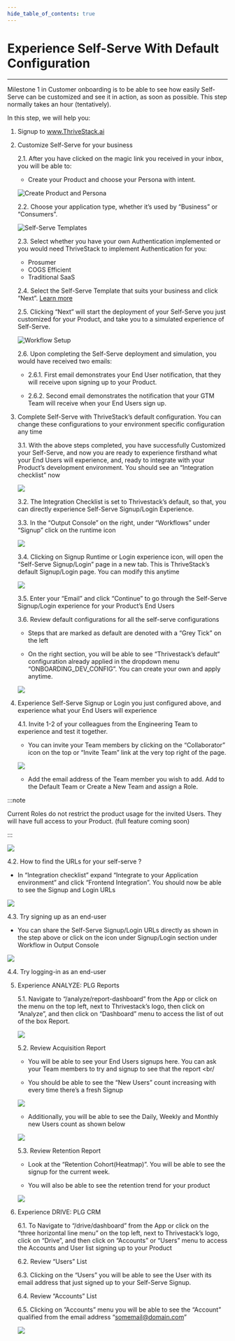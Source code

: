 ```yaml
--- 
hide_table_of_contents: true
---
```


# Experience Self-Serve With Default Configuration 

------------------------------------------------------------------

Milestone 1 in Customer onboarding is to be able to see how easily Self-Serve can be customized and see it in action, as soon as possible. This step normally takes an hour (tentatively).

In this step, we will help you:

1. Signup to www.ThriveStack.ai

2. Customize Self-Serve for your business

   2.1. After you have clicked on the magic link you received in your inbox, you will be able to:

   - Create your Product and choose your Persona with intent.

   ![Create Product and Persona](/img/customer_onboarding/create-product-persona.png)

   2.2. Choose your application type, whether it’s used by “Business” or “Consumers”.

   ![Self-Serve Templates](/img/customer_onboarding/self-serve-templates.png)

   2.3. Select whether you have your own Authentication implemented or you would need ThriveStack to implement Authentication for you:

   - Prosumer
   - COGS Efficient
   - Traditional SaaS

   2.4. Select the Self-Serve Template that suits your business and click “Next”. [Learn more](https://resources.thrivestack.ai/p/announcing-self-serve-templates)

   2.5. Clicking “Next” will start the deployment of your Self-Serve you just customized for your Product, and take you to a simulated experience of Self-Serve.
    
   ![Workflow Setup](/img/customer_onboarding/workflow-setup.png)

   2.6. Upon completing the Self-Serve deployment and simulation, you would have received two emails:

   - 2.6.1. First email demonstrates your End User notification, that they will receive upon signing up to your Product.

   - 2.6.2. Second email demonstrates the notification that your GTM Team will receive when your End Users sign up.

3. Complete Self-Serve with ThriveStack’s default configuration. You can change these configurations to your environment specific configuration any time

   3.1. With the above steps completed, you have successfully Customized your Self-Serve, and now you are ready to experience firsthand what your End Users will experience, and, ready to integrate with your Product’s development environment. You should see an “Integration checklist” now

   ![](/img/customer_onboarding/integrate-checklist.png)

   3.2. The Integration Checklist is set to Thrivestack’s default, so that, you can directly experience Self-Serve Signup/Login Experience.

   3.3. In the “Output Console” on the right, under “Workflows” under “Signup” click on the runtime icon

   ![](/img/customer_onboarding/output-console.png)

   3.4. Clicking on Signup Runtime or Login experience icon, will open the “Self-Serve Signup/Login” page in a new tab. This is ThriveStack’s default Signup/Login page. You can modify this anytime

   ![](/img/customer_onboarding/signup-runtime.png)

   3.5. Enter your “Email” and click “Continue” to go through the Self-Serve Signup/Login experience for your Product’s End Users

   3.6. Review default configurations for all the self-serve configurations

   - Steps that are marked as default are denoted with a “Grey Tick”   on the left
   
   - On the right section, you will be able to see “Thrivestack’s default“ configuration already applied in the dropdown menu “ONBOARDING_DEV_CONFIG”. You can create your own and apply anytime.
   
   ![](/img/customer_onboarding/default-config.png)

4. Experience Self-Serve Signup or Login you just configured above, and experience what your End Users will experience

   4.1. Invite 1-2 of your colleagues from the Engineering Team to experience and test it together.

   - You can invite your Team members by clicking on the “Collaborator” icon on the top or “Invite Team” link at the very top right of the page.

   ![](/img/customer_onboarding/invite.png)
   
   - Add the email address of the Team member you wish to add. Add to the Default Team or Create a New Team and assign a Role. 
        
:::note

Current Roles do not restrict the product usage for the invited Users. They will have full access to your Product. (full feature coming soon)

:::

![](/img/customer_onboarding/invite2.png)

   4.2. How to find the URLs for your self-serve ?

   - In “Integration checklist” expand “Integrate to your Application environment” and click “Frontend Integration”. You should now be able to see the Signup and Login URLs 

   ![](/img/customer_onboarding/self-serve-urls.png)

   4.3. Try signing up as an end-user

   - You can share the Self-Serve Signup/Login URLs directly as shown in the step above or click on the icon under Signup/Login section under Workflow in Output Console

   ![](/img/customer_onboarding/output-console.png)

   4.4. Try logging-in as an end-user 

5. Experience ANALYZE: PLG Reports

   5.1. Navigate to “/analyze/report-dashboard” from the App or click on the   menu on the top left, next to Thrivestack’s logo, then click on “Analyze”, and then click on “Dashboard” menu to access the list of out of the box Report.

   ![](/img/customer_onboarding/analyze-dashboard.png)

   5.2. Review Acquisition Report
   
   - You will be able to see your End Users signups here. You can ask your Team members to try and signup to see that the report  <br/

   - You should be able to see the “New Users” count increasing with every time there’s a fresh Signup

   ![](/img/customer_onboarding/new-users.png)

   - Additionally, you will be able to see the Daily, Weekly and Monthly new Users count as shown below

   ![](/img/customer_onboarding/acquisition-report-widgets.png)

   5.3. Review Retention Report

   - Look at the “Retention Cohort(Heatmap)”. You will be able to see the signup for the current week.

   - You will also be able to see the retention trend for your product

   ![](/img/customer_onboarding/retention-report-widgets.png)

6. Experience DRIVE: PLG CRM

   6.1. To Navigate to “/drive/dashboard” from the App or click on the “three horizontal line menu” on the top left, next to Thrivestack’s logo, click on “Drive”, and then click on “Accounts” or “Users” menu to access the Accounts and User list signing up to your Product

   6.2. Review “Users” List

   6.3. Clicking on the “Users” you will be able to see the User with its email address that just signed up to your Self-Serve Signup.

   6.4. Review “Accounts” List

   6.5. Clicking on ”Accounts” menu you will be able to see the “Account” qualified from the email address “somemail@domain.com”

   ![](/img/customer_onboarding/drive-accounts-users.png)
